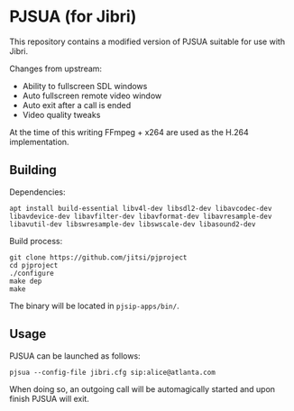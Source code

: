 # PJSUA (for Jibri)

This repository contains a modified version of PJSUA suitable for use
with Jibri.

Changes from upstream:

- Ability to fullscreen SDL windows
- Auto fullscreen remote video window
- Auto exit after a call is ended
- Video quality tweaks

At the time of this writing FFmpeg + x264 are used as the H.264 implementation.


## Building

Dependencies:

```
apt install build-essential libv4l-dev libsdl2-dev libavcodec-dev libavdevice-dev libavfilter-dev libavformat-dev libavresample-dev libavutil-dev libswresample-dev libswscale-dev libasound2-dev
```

Build process:

```
git clone https://github.com/jitsi/pjproject
cd pjproject
./configure
make dep
make
```

The binary will be located in `pjsip-apps/bin/`.


## Usage

PJSUA can be launched as follows:

```
pjsua --config-file jibri.cfg sip:alice@atlanta.com
```

When doing so, an outgoing call will be automagically started and upon finish
PJSUA will exit.
